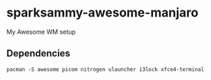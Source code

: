# sparksammy-awesome-manjaro
My Awesome WM setup

## Dependencies

```
pacman -S awesome picom nitrogen ulauncher i3lock xfce4-terminal
```
